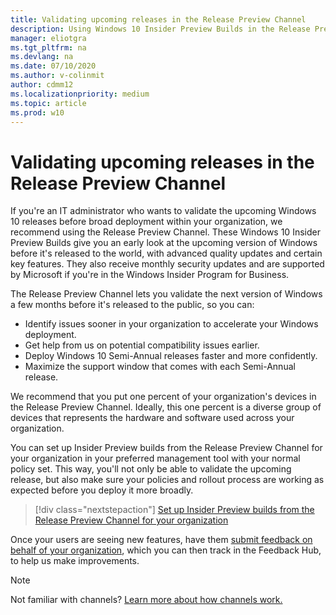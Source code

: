 ```yaml
---
title: Validating upcoming releases in the Release Preview Channel 
description: Using Windows 10 Insider Preview Builds in the Release Preview Channel to validate upcoming releases of Windows
manager: eliotgra
ms.tgt_pltfrm: na
ms.devlang: na
ms.date: 07/10/2020
ms.author: v-colinmit
author: cdmm12
ms.localizationpriority: medium
ms.topic: article
ms.prod: w10
---
```


# Validating upcoming releases in the Release Preview Channel

If you're an IT administrator who wants to validate the upcoming Windows 10 releases before broad deployment within your organization, we recommend using the Release Preview Channel. These Windows 10 Insider Preview Builds give you an early look at the upcoming version of Windows before it's released to the world, with advanced quality updates and certain key features. They also receive monthly security updates and are supported by Microsoft if you're in the Windows Insider Program for Business.

The Release Preview Channel lets you validate the next version of Windows a few months before it's released to the public, so you can:

* Identify issues sooner in your organization to accelerate your Windows deployment.
* Get help from us on potential compatibility issues earlier.
* Deploy Windows 10 Semi-Annual releases faster and more confidently.
* Maximize the support window that comes with each Semi-Annual release.

We recommend that you put one percent of your organization's devices in the Release Preview Channel. Ideally, this one percent is a diverse group of devices that represents the hardware and software used across your organization. 

You can set up Insider Preview builds from the Release Preview Channel for your organization in your preferred management tool with your normal policy set. This way, you'll not only be able to validate the upcoming release, but also make sure your policies and rollout process are working as expected before you deploy it more broadly. 

> [!div class="nextstepaction"]
> [Set up Insider Preview builds from the Release Preview Channel for your organization](https://docs.microsoft.com/windows-insider/at-work-pro/wip-4-biz-manage)

Once your users are seeing new features, have them [submit feedback on behalf of your organization](https://docs.microsoft.com/windows-insider/at-work-pro/wip-4-biz-feedback), which you can then track in the Feedback Hub, to help us make improvements. 

> [!NOTE] 
> Not familiar with channels? [Learn more about how channels work.](https://docs.microsoft.com/windows-insider/at-home/flighting)







